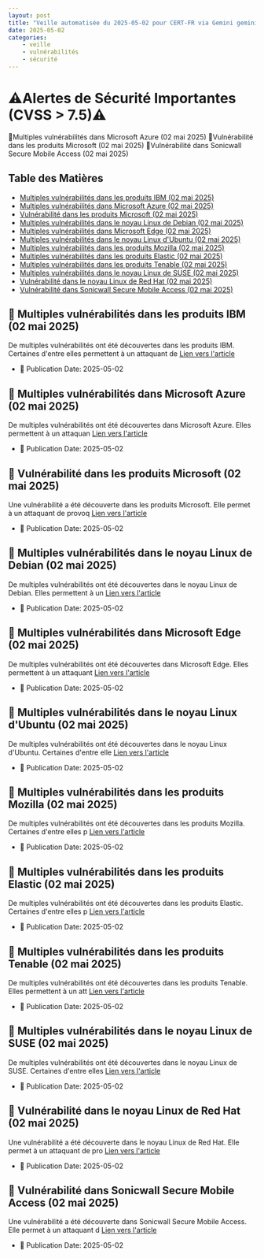 ```yaml
---
layout: post
title: "Veille automatisée du 2025-05-02 pour CERT-FR via Gemini gemini-2.0-flash"
date: 2025-05-02
categories:
    - veille
    - vulnérabilités
    - sécurité
---
```

# ⚠️Alertes de Sécurité Importantes (CVSS > 7.5)⚠️
🚨Multiples vulnérabilités dans Microsoft Azure (02 mai 2025)
🚨Vulnérabilité dans les produits Microsoft (02 mai 2025)
🚨Vulnérabilité dans Sonicwall Secure Mobile Access (02 mai 2025)

## Table des Matières
* [Multiples vulnérabilités dans les produits IBM (02 mai 2025)](#multiples-vulnerabilites-dans-les-produits-ibm-02-mai-2025)
* [Multiples vulnérabilités dans Microsoft Azure (02 mai 2025)](#multiples-vulnerabilites-dans-microsoft-azure-02-mai-2025)
* [Vulnérabilité dans les produits Microsoft (02 mai 2025)](#vulnerabilite-dans-les-produits-microsoft-02-mai-2025)
* [Multiples vulnérabilités dans le noyau Linux de Debian (02 mai 2025)](#multiples-vulnerabilites-dans-le-noyau-linux-de-debian-02-mai-2025)
* [Multiples vulnérabilités dans Microsoft Edge (02 mai 2025)](#multiples-vulnerabilites-dans-microsoft-edge-02-mai-2025)
* [Multiples vulnérabilités dans le noyau Linux d'Ubuntu (02 mai 2025)](#multiples-vulnerabilites-dans-le-noyau-linux-dubuntu-02-mai-2025)
* [Multiples vulnérabilités dans les produits Mozilla (02 mai 2025)](#multiples-vulnerabilites-dans-les-produits-mozilla-02-mai-2025)
* [Multiples vulnérabilités dans les produits Elastic (02 mai 2025)](#multiples-vulnerabilites-dans-les-produits-elastic-02-mai-2025)
* [Multiples vulnérabilités dans les produits Tenable (02 mai 2025)](#multiples-vulnerabilites-dans-les-produits-tenable-02-mai-2025)
* [Multiples vulnérabilités dans le noyau Linux de SUSE (02 mai 2025)](#multiples-vulnerabilites-dans-le-noyau-linux-de-suse-02-mai-2025)
* [Vulnérabilité dans le noyau Linux de Red Hat (02 mai 2025)](#vulnerabilite-dans-le-noyau-linux-de-red-hat-02-mai-2025)
* [Vulnérabilité dans Sonicwall Secure Mobile Access (02 mai 2025)](#vulnerabilite-dans-sonicwall-secure-mobile-access-02-mai-2025)

## 🚨 Multiples vulnérabilités dans les produits IBM (02 mai 2025)
De multiples vulnérabilités ont été découvertes dans les produits IBM. Certaines d'entre elles permettent à un attaquant de 
[Lien vers l'article](https://www.cert.ssi.gouv.fr/avis/CERTFR-2025-AVI-0370/)
* 📌 Publication Date: 2025-05-02

## 🚨 Multiples vulnérabilités dans Microsoft Azure (02 mai 2025)
De multiples vulnérabilités ont été découvertes dans Microsoft Azure. Elles permettent à un attaquan 
[Lien vers l'article](https://www.cert.ssi.gouv.fr/avis/CERTFR-2025-AVI-0364/)
* 📌 Publication Date: 2025-05-02

## 🚨 Vulnérabilité dans les produits Microsoft (02 mai 2025)
Une vulnérabilité a été découverte dans les produits Microsoft. Elle permet à un attaquant de provoq
[Lien vers l'article](https://www.cert.ssi.gouv.fr/avis/CERTFR-2025-AVI-0365/)
* 📌 Publication Date: 2025-05-02

## 🚨 Multiples vulnérabilités dans le noyau Linux de Debian (02 mai 2025)
De multiples vulnérabilités ont été découvertes dans le noyau Linux de Debian. Elles permettent à un
[Lien vers l'article](https://www.cert.ssi.gouv.fr/avis/CERTFR-2025-AVI-0368/)
* 📌 Publication Date: 2025-05-02

## 🚨 Multiples vulnérabilités dans Microsoft Edge (02 mai 2025)
De multiples vulnérabilités ont été découvertes dans Microsoft Edge. Elles permettent à un attaquant
[Lien vers l'article](https://www.cert.ssi.gouv.fr/avis/CERTFR-2025-AVI-0363/)
* 📌 Publication Date: 2025-05-02

## 🚨 Multiples vulnérabilités dans le noyau Linux d'Ubuntu (02 mai 2025)
De multiples vulnérabilités ont été découvertes dans le noyau Linux d'Ubuntu. Certaines d'entre elle
[Lien vers l'article](https://www.cert.ssi.gouv.fr/avis/CERTFR-2025-AVI-0366/)
* 📌 Publication Date: 2025-05-02

## 🚨 Multiples vulnérabilités dans les produits Mozilla (02 mai 2025)
De multiples vulnérabilités ont été découvertes dans les produits Mozilla. Certaines d'entre elles p
[Lien vers l'article](https://www.cert.ssi.gouv.fr/avis/CERTFR-2025-AVI-0361/)
* 📌 Publication Date: 2025-05-02

## 🚨 Multiples vulnérabilités dans les produits Elastic (02 mai 2025)
De multiples vulnérabilités ont été découvertes dans les produits Elastic. Certaines d'entre elles p
[Lien vers l'article](https://www.cert.ssi.gouv.fr/avis/CERTFR-2025-AVI-0359/)
* 📌 Publication Date: 2025-05-02

## 🚨 Multiples vulnérabilités dans les produits Tenable (02 mai 2025)
De multiples vulnérabilités ont été découvertes dans les produits Tenable. Elles permettent à un att
[Lien vers l'article](https://www.cert.ssi.gouv.fr/avis/CERTFR-2025-AVI-0360/)
* 📌 Publication Date: 2025-05-02

## 🚨 Multiples vulnérabilités dans le noyau Linux de SUSE (02 mai 2025)
De multiples vulnérabilités ont été découvertes dans le noyau Linux de SUSE. Certaines d'entre elles
[Lien vers l'article](https://www.cert.ssi.gouv.fr/avis/CERTFR-2025-AVI-0369/)
* 📌 Publication Date: 2025-05-02

## 🚨 Vulnérabilité dans le noyau Linux de Red Hat (02 mai 2025)
Une vulnérabilité a été découverte dans le noyau Linux de Red Hat. Elle permet à un attaquant de pro
[Lien vers l'article](https://www.cert.ssi.gouv.fr/avis/CERTFR-2025-AVI-0367/)
* 📌 Publication Date: 2025-05-02

## 🚨 Vulnérabilité dans Sonicwall Secure Mobile Access (02 mai 2025)
Une vulnérabilité a été découverte dans Sonicwall Secure Mobile Access. Elle permet à un attaquant d
[Lien vers l'article](https://www.cert.ssi.gouv.fr/avis/CERTFR-2025-AVI-0362/)
* 📌 Publication Date: 2025-05-02
